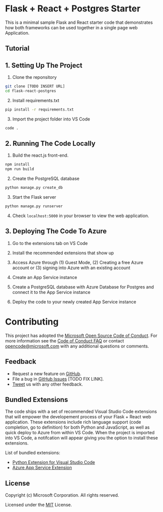 # Flask + React + Postgres Starter 

This is a minimal sample Flask and React starter code that demonstrates how both frameworks can be used together in a single page web Application.


## Tutorial

## 1. Setting Up The Project

1. Clone the reponsitory
```bash
git clone [TODO INSERT URL]
cd flask-react-postgres
```

2. Install requirements.txt
```bash
pip install -r requirements.txt
```

3. Import the project folder into VS Code
```bash
code .
```

## 2. Running The Code Locally

1. Build the react.js front-end.
```bash
npm install
npm run build
```
2. Create the PostgreSQL database
```bash
python manage.py create_db
```
3. Start the Flask server
```bash
python manage.py runserver
```
4. Check ```localhost:5000``` in your browser to view the web application.

## 3. Deploying The Code To Azure

1. Go to the extensions tab on VS Code

2. Install the recommended extensions that show up 

3. Access Azure through (1) Guest Mode, (2) Creating a free Azure account or (3) signing into Azure with an existing account

4. Create an App Service instance

5. Create a PostgreSQL database with Azure Database for Postgres and connect it to the App Service instance

6. Deploy the code to your newly created App Service instance


# Contributing

This project has adopted the [Microsoft Open Source Code of Conduct](https://opensource.microsoft.com/codeofconduct/). For more information see the [Code of Conduct FAQ](https://opensource.microsoft.com/codeofconduct/faq/) or contact [opencode@microsoft.com](mailto:opencode@microsoft.com) with any additional questions or comments.

## Feedback

* Request a new feature on [GitHub](CONTRIBUTING.md).
* File a bug in [GitHub Issues](https://) [TODO FIX LINK].
* [Tweet](https://twitter.com/microsoft) us with any other feedback.

## Bundled Extensions

The code ships with a set of recommended Visual Studio Code extensions that will empower the developement process of your Flask + React web application. These extensions include rich language support (code completion, go to definition) for both Python and JavaScript, as well as quick deploy to Azure from within VS Code. When the project is imported into VS Code, a notifcation will appear giving you the option to install these extensions. 

List of bundled extensions:

* [Python Extension for Visual Studio Code](https://marketplace.visualstudio.com/items?itemName=ms-python.python)
* [Azure App Service Extension](https://marketplace.visualstudio.com/items?itemName=ms-azuretools.vscode-azureappservice)

## License

Copyright (c) Microsoft Corporation. All rights reserved.

Licensed under the [MIT](LICENSE.txt) License.
